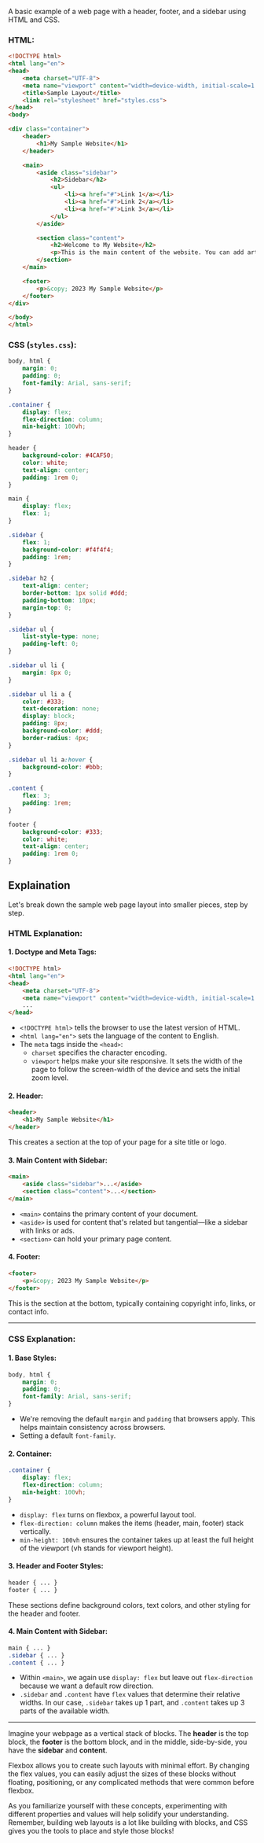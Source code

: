 A basic example of a web page with a header, footer, and a sidebar using HTML and CSS.

### HTML:
```html
<!DOCTYPE html>
<html lang="en">
<head>
    <meta charset="UTF-8">
    <meta name="viewport" content="width=device-width, initial-scale=1.0">
    <title>Sample Layout</title>
    <link rel="stylesheet" href="styles.css">
</head>
<body>

<div class="container">
    <header>
        <h1>My Sample Website</h1>
    </header>

    <main>
        <aside class="sidebar">
            <h2>Sidebar</h2>
            <ul>
                <li><a href="#">Link 1</a></li>
                <li><a href="#">Link 2</a></li>
                <li><a href="#">Link 3</a></li>
            </ul>
        </aside>

        <section class="content">
            <h2>Welcome to My Website</h2>
            <p>This is the main content of the website. You can add articles, images, videos, etc. here.</p>
        </section>
    </main>

    <footer>
        <p>&copy; 2023 My Sample Website</p>
    </footer>
</div>

</body>
</html>
```

### CSS (`styles.css`):
```css
body, html {
    margin: 0;
    padding: 0;
    font-family: Arial, sans-serif;
}

.container {
    display: flex;
    flex-direction: column;
    min-height: 100vh;
}

header {
    background-color: #4CAF50;
    color: white;
    text-align: center;
    padding: 1rem 0;
}

main {
    display: flex;
    flex: 1;
}

.sidebar {
    flex: 1;
    background-color: #f4f4f4;
    padding: 1rem;
}

.sidebar h2 {
    text-align: center;
    border-bottom: 1px solid #ddd;
    padding-bottom: 10px;
    margin-top: 0;
}

.sidebar ul {
    list-style-type: none;
    padding-left: 0;
}

.sidebar ul li {
    margin: 8px 0;
}

.sidebar ul li a {
    color: #333;
    text-decoration: none;
    display: block;
    padding: 8px;
    background-color: #ddd;
    border-radius: 4px;
}

.sidebar ul li a:hover {
    background-color: #bbb;
}

.content {
    flex: 3;
    padding: 1rem;
}

footer {
    background-color: #333;
    color: white;
    text-align: center;
    padding: 1rem 0;
}
```


## Explaination 

Let's break down the sample web page layout into smaller pieces, step by step.

### **HTML Explanation**:

#### 1. **Doctype and Meta Tags**:
```html
<!DOCTYPE html>
<html lang="en">
<head>
    <meta charset="UTF-8">
    <meta name="viewport" content="width=device-width, initial-scale=1.0">
    ...
</head>
```
- `<!DOCTYPE html>` tells the browser to use the latest version of HTML.
- `<html lang="en">` sets the language of the content to English.
- The `meta` tags inside the `<head>`:
  - `charset` specifies the character encoding.
  - `viewport` helps make your site responsive. It sets the width of the page to follow the screen-width of the device and sets the initial zoom level.

#### 2. **Header**:
```html
<header>
    <h1>My Sample Website</h1>
</header>
```
This creates a section at the top of your page for a site title or logo.

#### 3. **Main Content with Sidebar**:
```html
<main>
    <aside class="sidebar">...</aside>
    <section class="content">...</section>
</main>
```
- `<main>` contains the primary content of your document.
- `<aside>` is used for content that's related but tangential—like a sidebar with links or ads.
- `<section>` can hold your primary page content.

#### 4. **Footer**:
```html
<footer>
    <p>&copy; 2023 My Sample Website</p>
</footer>
```
This is the section at the bottom, typically containing copyright info, links, or contact info.

---

### **CSS Explanation**:

#### 1. **Base Styles**:
```css
body, html {
    margin: 0;
    padding: 0;
    font-family: Arial, sans-serif;
}
```
- We're removing the default `margin` and `padding` that browsers apply. This helps maintain consistency across browsers.
- Setting a default `font-family`.

#### 2. **Container**:
```css
.container {
    display: flex;
    flex-direction: column;
    min-height: 100vh;
}
```
- `display: flex` turns on flexbox, a powerful layout tool.
- `flex-direction: column` makes the items (header, main, footer) stack vertically.
- `min-height: 100vh` ensures the container takes up at least the full height of the viewport (vh stands for viewport height).

#### 3. **Header and Footer Styles**:
```css
header { ... }
footer { ... }
```
These sections define background colors, text colors, and other styling for the header and footer.

#### 4. **Main Content with Sidebar**:
```css
main { ... }
.sidebar { ... }
.content { ... }
```
- Within `<main>`, we again use `display: flex` but leave out `flex-direction` because we want a default row direction.
- `.sidebar` and `.content` have `flex` values that determine their relative widths. In our case, `.sidebar` takes up 1 part, and `.content` takes up 3 parts of the available width.

---

Imagine your webpage as a vertical stack of blocks. The **header** is the top block, the **footer** is the bottom block, and in the middle, side-by-side, you have the **sidebar** and **content**.

Flexbox allows you to create such layouts with minimal effort. By changing the flex values, you can easily adjust the sizes of these blocks without floating, positioning, or any complicated methods that were common before flexbox.

As you familiarize yourself with these concepts, experimenting with different properties and values will help solidify your understanding. Remember, building web layouts is a lot like building with blocks, and CSS gives you the tools to place and style those blocks!

